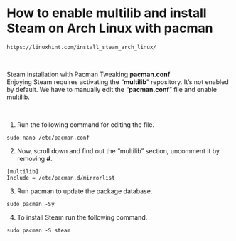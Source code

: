 <h1>How to enable multilib and install Steam on Arch Linux with pacman</h1>

```
https://linuxhint.com/install_steam_arch_linux/
```

<br>

Steam installation with Pacman
Tweaking <strong>pacman.conf</strong>
<br>
Enjoying Steam requires activating the “<strong>multilib</strong>” repository. It’s not enabled by default. We have to manually edit the “<strong>pacman.conf</strong>” file and enable multilib.

<br>

1. Run the following command for editing the file.
```
sudo nano /etc/pacman.conf
```
2. Now, scroll down and find out the “multilib” section, uncomment it by removing <strong>#</strong>.
```
[multilib]
Include = /etc/pacman.d/mirrorlist
```
3. Run pacman to update the package database.
```
sudo pacman -Sy
```
4. To install Steam run the following command.
```
sudo pacman -S steam
```
